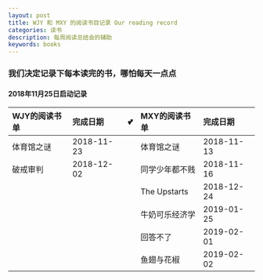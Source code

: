 ```yaml
---
layout: post
title: WJY 和 MXY 的阅读书目记录 Our reading record
categories: 读书
description: 每周阅读总结会的辅助
keywords: books
---
```

### 我们决定记录下每本读完的书，哪怕每天一点点
#### 2018年11月25日启动记录

| WJY的阅读书单 | 完成日期   | :two_hearts:  | MXY的阅读书单 | 完成日期 |
|:---------------|:------------|:---|:---------------|:----------|
| 体育馆之谜     | 2018-11-23 |    |  体育馆之谜  |  2018-11-13   |
| 破戒审判       |  2018-12-02 |   |  同学少年都不贱  | 2018-11-16  |
|               |            |   | The Upstarts   | 2018-12-24 |
|               |            |   | 牛奶可乐经济学   | 2019-01-25 |
|               |            |   | 回答不了   | 2019-02-01 |
|               |            |   | 鱼翅与花椒   | 2019-02-02 |

